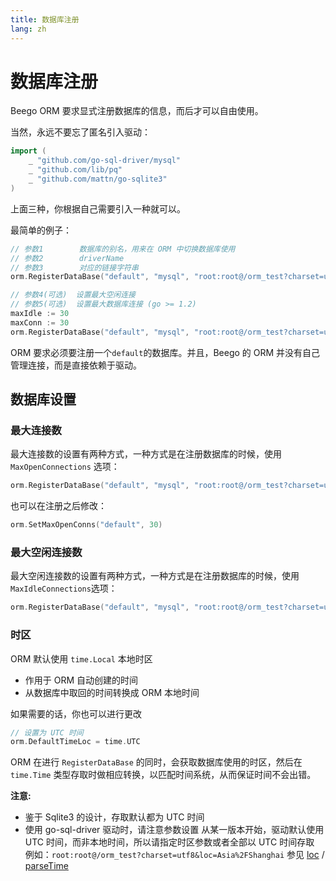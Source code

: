 ```yaml
---
title: 数据库注册
lang: zh
---
```


# 数据库注册

Beego ORM 要求显式注册数据库的信息，而后才可以自由使用。

当然，永远不要忘了匿名引入驱动：
```go
import (
	_ "github.com/go-sql-driver/mysql"
	_ "github.com/lib/pq"
	_ "github.com/mattn/go-sqlite3"
)
```
上面三种，你根据自己需要引入一种就可以。

最简单的例子：
```go
// 参数1        数据库的别名，用来在 ORM 中切换数据库使用
// 参数2        driverName
// 参数3        对应的链接字符串
orm.RegisterDataBase("default", "mysql", "root:root@/orm_test?charset=utf8")

// 参数4(可选)  设置最大空闲连接
// 参数5(可选)  设置最大数据库连接 (go >= 1.2)
maxIdle := 30
maxConn := 30
orm.RegisterDataBase("default", "mysql", "root:root@/orm_test?charset=utf8", orm.MaxIdleConnections(maxIdle), orm.MaxOpenConnections(maxConn))
```

ORM 要求必须要注册一个`default`的数据库。并且，Beego 的 ORM 并没有自己管理连接，而是直接依赖于驱动。

## 数据库设置

### 最大连接数

最大连接数的设置有两种方式，一种方式是在注册数据库的时候，使用`MaxOpenConnections` 选项：
```go
orm.RegisterDataBase("default", "mysql", "root:root@/orm_test?charset=utf8", orm.MaxOpenConnections(100))
```

也可以在注册之后修改：
```go
orm.SetMaxOpenConns("default", 30)
```

### 最大空闲连接数

最大空闲连接数的设置有两种方式，一种方式是在注册数据库的时候，使用`MaxIdleConnections`选项：

```go
orm.RegisterDataBase("default", "mysql", "root:root@/orm_test?charset=utf8", orm.MaxIdleConnections(20))
```

### 时区

ORM 默认使用 `time.Local` 本地时区

* 作用于 ORM 自动创建的时间
* 从数据库中取回的时间转换成 ORM 本地时间

如果需要的话，你也可以进行更改

```go
// 设置为 UTC 时间
orm.DefaultTimeLoc = time.UTC
```

ORM 在进行 `RegisterDataBase` 的同时，会获取数据库使用的时区，然后在 `time.Time` 类型存取时做相应转换，以匹配时间系统，从而保证时间不会出错。

**注意:**

* 鉴于 Sqlite3 的设计，存取默认都为 UTC 时间
* 使用 go-sql-driver 驱动时，请注意参数设置
  从某一版本开始，驱动默认使用 UTC 时间，而非本地时间，所以请指定时区参数或者全部以 UTC 时间存取
  例如：`root:root@/orm_test?charset=utf8&loc=Asia%2FShanghai`
  参见 [loc](https://github.com/go-sql-driver/mysql#loc) / [parseTime](https://github.com/go-sql-driver/mysql#parsetime)
